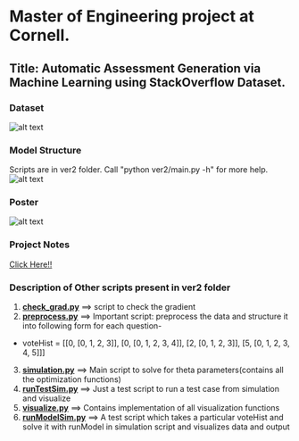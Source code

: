 # Master of Engineering project at Cornell.
## Title: Automatic Assessment Generation via Machine Learning using StackOverflow Dataset.

### Dataset
![alt text](https://github.com/arjunjauhari/meng-project/blob/master/documentation/AJPoster/stackexchange.png "Dataset")

### Model Structure
Scripts are in ver2 folder. Call "python ver2/main.py -h" for more help.
![alt text](https://github.com/arjunjauhari/meng-project/blob/master/documentation/dotGraph/fileTreedetail.png "ModelStructure")

### Poster
![alt text](https://github.com/arjunjauhari/meng-project/blob/master/documentation/AJPoster/AJPoster.png "Poster")

### Project Notes
[Click Here!!](https://github.com/arjunjauhari/meng-project/blob/master/documentation/AJPoster/ProjectNotes.pdf)

### Description of Other scripts present in ver2 folder

1. [**check_grad.py**](https://github.com/arjunjauhari/meng-project/blob/master/ver2/check_grad.py)       ==>        script to check the gradient
2. [**preprocess.py**](https://github.com/arjunjauhari/meng-project/blob/master/ver2/preprocess.py)       ==>        Important script: preprocess the data and structure it into following form for each question-
  * voteHist = [[0, [0, 1, 2, 3]], [0, [0, 1, 2, 3, 4]], [2, [0, 1, 2, 3]], [5, [0, 1, 2, 3, 4, 5]]]
3. [**simulation.py**](https://github.com/arjunjauhari/meng-project/blob/master/ver2/simulation.py)       ==>        Main script to solve for theta parameters(contains all the optimization functions)
4. [**runTestSim.py**](https://github.com/arjunjauhari/meng-project/blob/master/ver2/runTestSim.py)       ==>        Just a test script to run a test case from simulation and visualize
5. [**visualize.py**](https://github.com/arjunjauhari/meng-project/blob/master/ver2/visualize.py)        ==>        Contains implementation of all visualization functions
6. [**runModelSim.py**](https://github.com/arjunjauhari/meng-project/blob/master/ver2/runModelSim.py)      ==>        A test script which takes a particular voteHist and solve it with runModel in simulation script and visualizes data and output
